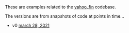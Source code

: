 
These are examples related to the
[yahoo_fin](https://github.com/stormasm/yahoo_fin)
codebase.

The versions are from snapshots of code at points in time...

* v0 [march 28, 2021](https://github.com/atreadw1492/yahoo_fin/commit/730256155e7e97effa7df0f33a8ece03e56270da)
